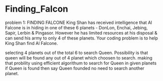 # Finding_Falcon

problem 1: FINDING FALCONE
King Shan has received intelligence that Al Falcone is in hiding in one of these 6 planets - DonLon, Enchai, Jebing,
Sapir, Lerbin & Pingasor. However he has limited resources at his disposal & can send his army to only 4 of these
planets.
                              Your coding problem is to help King Shan find Al Falcone.


selecting 4 planets out of the total 6 to search Queen. Possibility is that queen will be found any out of 4 planet which choosen to search.
making that probility using efficient algorithum to search for Queen in given planets if Queen is found then say Queen founded no need to search another planet.
